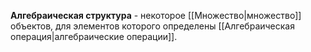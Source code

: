**Алгебраическая структура** - некоторое [[Множество|множество]] объектов, для элементов которого определены [[Алгебраическая операция|алгебраические операции]].